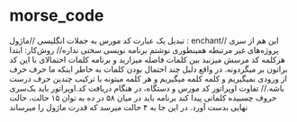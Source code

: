# morse_code
تبدیل یک عبارت کد مورس به جملات انگلیسی
//ماژول : enchant//
این هم از سری پروژه‌های غیر مرتبطه همینطوری نوشتم برنامه نویسی سختی نداره//
روش‌کار: ابتدا هرکلمه کد مرسش میزنید بین کلمات فاصله میزارید و برنامه کلمات احتمالای با این کد براتون بر میگردونه.
در واقع دلیل چند احتمال بودن کلمات به خاطر اینکه ما حرف حرف از ورودی نمیگیریم و کلمه کلمه میگیریم و هر کلمه میتونه با ترکیب چندین حرف درست باشه.//
تفاوت اوپراتور کد مورس و دستگاه، در هنگام دریافت کد.اوپراتور باید یک‌سری حروف چسبیده کلماتی پیدا کند
برنامه باید در میان ۵۸ در ده به توان ۱۵ حالت، حالت نهایی بدست آورد. 
در این جا به ۴ حالت میرسد که قدرت ماژول‌ را میرساند
